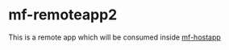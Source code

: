 # mf-remoteapp2
This is a remote app which will be consumed inside <a href="https://github.com/vishwajeetmishra/angular-microfrontend-multirepo">mf-hostapp</a>
